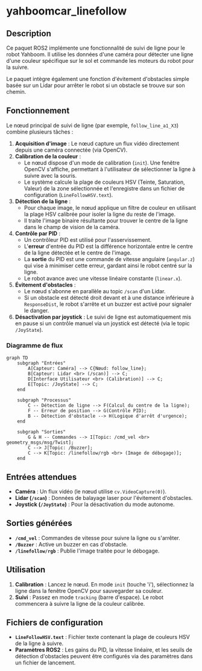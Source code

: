 # yahboomcar_linefollow

## Description

Ce paquet ROS2 implémente une fonctionnalité de suivi de ligne pour le robot Yahboom. Il utilise les données d'une caméra pour détecter une ligne d'une couleur spécifique sur le sol et commande les moteurs du robot pour la suivre.

Le paquet intègre également une fonction d'évitement d'obstacles simple basée sur un Lidar pour arrêter le robot si un obstacle se trouve sur son chemin.

## Fonctionnement

Le nœud principal de suivi de ligne (par exemple, `follow_line_a1_X3`) combine plusieurs tâches :

1.  **Acquisition d'image** : Le nœud capture un flux vidéo directement depuis une caméra connectée (via OpenCV).
2.  **Calibration de la couleur** :
    *   Le nœud dispose d'un mode de calibration (`init`). Une fenêtre OpenCV s'affiche, permettant à l'utilisateur de sélectionner la ligne à suivre avec la souris.
    *   Le système calcule la plage de couleurs HSV (Teinte, Saturation, Valeur) de la zone sélectionnée et l'enregistre dans un fichier de configuration (`LineFollowHSV.text`).
3.  **Détection de la ligne** :
    *   Pour chaque image, le nœud applique un filtre de couleur en utilisant la plage HSV calibrée pour isoler la ligne du reste de l'image.
    *   Il traite l'image binaire résultante pour trouver le centre de la ligne dans le champ de vision de la caméra.
4.  **Contrôle par PID** :
    *   Un contrôleur PID est utilisé pour l'asservissement.
    *   L'**erreur** d'entrée du PID est la différence horizontale entre le centre de la ligne détectée et le centre de l'image.
    *   La **sortie** du PID est une commande de vitesse angulaire (`angular.z`) qui vise à minimiser cette erreur, gardant ainsi le robot centré sur la ligne.
    *   Le robot avance avec une vitesse linéaire constante (`linear.x`).
5.  **Évitement d'obstacles** :
    *   Le nœud s'abonne en parallèle au topic `/scan` d'un Lidar.
    *   Si un obstacle est détecté droit devant et à une distance inférieure à `ResponseDist`, le robot s'arrête et un buzzer est activé pour signaler le danger.
6.  **Désactivation par joystick** : Le suivi de ligne est automatiquement mis en pause si un contrôle manuel via un joystick est détecté (via le topic `/JoyState`).

### Diagramme de flux

```mermaid
graph TD
    subgraph "Entrées"
        A[Capteur: Caméra] --> C{Nœud: follow_line};
        B[Capteur: Lidar <br> (/scan)] --> C;
        D[Interface Utilisateur <br> (Calibration)] --> C;
        E[Topic: /JoyState] --> C;
    end

    subgraph "Processus"
        C -- Détection de ligne --> F(Calcul du centre de la ligne);
        F -- Erreur de position --> G(Contrôle PID);
        B -- Détection d'obstacle --> H(Logique d'arrêt d'urgence);
    end

    subgraph "Sorties"
        G & H -- Commandes --> I[Topic: /cmd_vel <br> geometry_msgs/msg/Twist];
        C --> J[Topic: /Buzzer];
        C --> K[Topic: /linefollow/rgb <br> (Image de débogage)];
    end
```

## Entrées attendues

-   **Caméra** : Un flux vidéo (le nœud utilise `cv.VideoCapture(0)`).
-   **Lidar (`/scan`)** : Données de balayage laser pour l'évitement d'obstacles.
-   **Joystick (`/JoyState`)** : Pour la désactivation du mode autonome.

## Sorties générées

-   **`/cmd_vel`** : Commandes de vitesse pour suivre la ligne ou s'arrêter.
-   **`/Buzzer`** : Active un buzzer en cas d'obstacle.
-   **`/linefollow/rgb`** : Publie l'image traitée pour le débogage.

## Utilisation

1.  **Calibration** : Lancez le nœud. En mode `init` (touche 'i'), sélectionnez la ligne dans la fenêtre OpenCV pour sauvegarder sa couleur.
2.  **Suivi** : Passez en mode `tracking` (barre d'espace). Le robot commencera à suivre la ligne de la couleur calibrée.

## Fichiers de configuration

-   **`LineFollowHSV.text`** : Fichier texte contenant la plage de couleurs HSV de la ligne à suivre.
-   **Paramètres ROS2** : Les gains du PID, la vitesse linéaire, et les seuils de détection d'obstacles peuvent être configurés via des paramètres dans un fichier de lancement.
